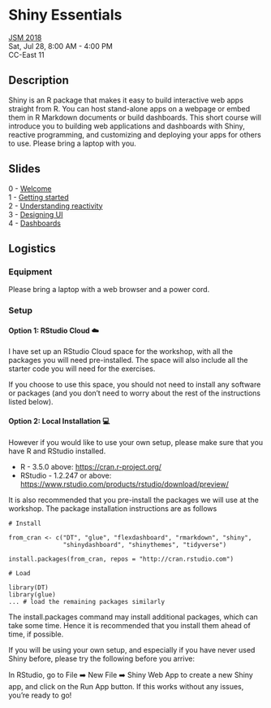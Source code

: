 # Shiny Essentials

[JSM 2018](http://ww2.amstat.org/meetings/jsm/2018/)  
Sat, Jul 28, 8:00 AM - 4:00 PM  
CC-East 11  

## Description

Shiny is an R package that makes it easy to build interactive web apps straight 
from R. You can host stand-alone apps on a webpage or embed them in R Markdown 
documents or build dashboards. This short course will introduce you to building 
web applications and dashboards with Shiny, reactive programming, and customizing 
and deploying your apps for others to use. Please bring a laptop with you.

## Slides

0 - [Welcome](https://github.com/rstudio-education/shiny-jsm18/blob/master/00-welcome/00-welcome.pdf)  
1 - [Getting started](https://github.com/rstudio-education/shiny-jsm18/blob/master/01-getting-started/01-getting-started.pdf)  
2 - [Understanding reactivity](https://github.com/rstudio-education/shiny-jsm18/blob/master/02-understand-reactivity/02-understand-reactivity.pdf)  
3 - [Designing UI](https://github.com/rstudio-education/shiny-jsm18/tree/master/03-design-ui)  
4 - [Dashboards](https://github.com/rstudio-education/shiny-jsm18/blob/master/04-dashboards/04-dashboards.pdf)  

## Logistics

### Equipment

Please bring a laptop with a web browser and a power cord.

### Setup

#### Option 1: RStudio Cloud :cloud:

I have set up an RStudio Cloud space for the workshop, with all the packages 
you will need pre-installed. The space will also include all the starter code 
you will need for the exercises.

If you choose to use this space, you should not need to install any software 
or packages (and you don’t need to worry about the rest of the instructions 
listed below).

#### Option 2: Local Installation :computer:

However if you would like to use your own setup, please make sure that you have 
R and RStudio installed.

  - R - 3.5.0 above: https://cran.r-project.org/
  - RStudio - 1.2.247 or above: https://www.rstudio.com/products/rstudio/download/preview/

It is also recommended that you pre-install the packages we will use at the 
workshop. The package installation instructions are as follows

```
# Install

from_cran <- c("DT", "glue", "flexdashboard", "rmarkdown", "shiny", 
               "shinydashboard", "shinythemes", "tidyverse")

install.packages(from_cran, repos = "http://cran.rstudio.com")

# Load

library(DT)
library(glue)
... # load the remaining packages similarly
```

The install.packages command may install additional packages, which can take 
some time. Hence it is recommended that you install them ahead of time, 
if possible.

If you will be using your own setup, and especially if you have never used 
Shiny before, please try the following before you arrive:

In RStudio, go to File :arrow_right: New File :arrow_right: Shiny Web App to 
create a new Shiny app, and click on the Run App button. If this works without 
any issues, you’re ready to go!
